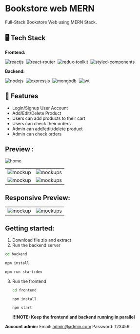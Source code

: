 # Bookstore web MERN

Full-Stack Bookstore Web using MERN Stack.

## 🖥️ Tech Stack

**Frontend:**

![reactjs](https://img.shields.io/badge/React-20232A?style=for-the-badge&logo=react&logoColor=61DAFB)&nbsp;
![react-router](https://img.shields.io/badge/React_Router-CA4245?style=for-the-badge&logo=react-router&logoColor=white)&nbsp;
![redux-toolkit](https://img.shields.io/badge/Redux-593D88?style=for-the-badge&logo=redux&logoColor=white)&nbsp;
![styled-components](https://img.shields.io/badge/styled--components-DB7093?style=for-the-badge&logo=styled-components&logoColor=whit)&nbsp;

**Backend:**

![nodejs](https://img.shields.io/badge/Node.js-43853D?style=for-the-badge&logo=node.js&logoColor=white)&nbsp;
![expressjs](https://img.shields.io/badge/Express.js-000000?style=for-the-badge&logo=express&logoColor=white)&nbsp;
![mongodb](https://img.shields.io/badge/MongoDB-4EA94B?style=for-the-badge&logo=mongodb&logoColor=white)&nbsp;
![jwt](https://img.shields.io/badge/JWT-000000?style=for-the-badge&logo=JSON%20web%20tokens&logoColor=white)&nbsp;

## 🚀 Features

- Login/Signup User Account
- Add/Edit/Delete Product
- Users can add products to their cart
- Users can check their orders
- Admin can add/edit/delete product
- Admin can check orders

## Preview :

![home](https://github.com/ntritin62/reactjs-bookstore/assets/104788686/b5a1f93d-2be4-4867-8939-c819c7267421)

<table>
  <tr>
    <td><img src="https://github.com/ntritin62/reactjs-bookstore/assets/104788686/bf9febc8-7545-470e-a4d6-7f45ae031894" alt="mockup" /></td>
    <td><img src="https://github.com/ntritin62/reactjs-bookstore/assets/104788686/919eda63-b0e1-42b9-a20c-caf090e0bcca" alt="mockups" /></td>
  </tr>
  <tr>
    <td><img src="https://github.com/ntritin62/reactjs-bookstore/assets/104788686/a195eeea-f678-4be4-bfeb-5db769727533" alt="mockup" /></td>
    <td><img src="https://github.com/ntritin62/reactjs-bookstore/assets/104788686/21ebdf53-bdf1-4212-8dac-a33cc2cc9f0e" alt="mockups" /></td>
  </tr>
</table>

## Responsive Preview:

<table>
  <tr>
    <td><img src="https://github.com/ntritin62/reactjs-bookstore/assets/104788686/8a7017e4-b37f-443d-8f13-5c2ec5f09003" alt="mockup" /></td>
    <td><img src="https://github.com/ntritin62/reactjs-bookstore/assets/104788686/c8c66edb-06e4-40b5-a539-9325cc8bada3" alt="mockups" /></td>
  </tr>
</table>

## Getting started:

1. Download file zip and extract
2. Run the backend server

```sh
cd backend
```

```sh
npm install
```

```sh
npm run start:dev
```

3. Run the frontend
   ```sh
   cd frontend
   ```
   ```sh
   npm install
   ```
   ```sh
   npm start
   ```
   <strong>!!!NOTE: Keep the frontend and backend running in parallel</strong>

<strong>Account admin:</strong>
Email: admin@admin.com
Password: 123456
